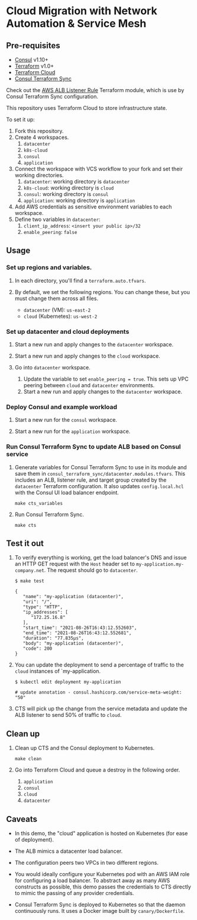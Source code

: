 # Cloud Migration with Network Automation & Service Mesh

## Pre-requisites

- [Consul](https://www.consul.io/downloads) v1.10+
- [Terraform](https://www.terraform.io/downloads.html) v1.0+
- [Terraform Cloud](https://app.terraform.io/signup/account?utm_source=terraform_io&utm_content=terraform_cloud_hero)
- [Consul Terraform Sync](https://github.com/hashicorp/consul-terraform-sync)

Check out the [AWS ALB Listener Rule](https://registry.terraform.io/modules/joatmon08/listener-rule/aws/latest)
Terraform module, which is use by Consul Terraform Sync configuration.

This repository uses Terraform Cloud to store infrastructure state.

To set it up:

1. Fork this repository.
1. Create 4 workspaces.
   1. `datacenter`
   1. `k8s-cloud`
   1. `consul`
   1. `application`
1. Connect the workspace with VCS workflow to your fork and set their working directories.
   1. `datacenter`: working directory is `datacenter`
   1. `k8s-cloud`: working directory is `cloud`
   1. `consul`: working directory is `consul`
   1. `application`: working directory is `application`
1. Add AWS credentials as sensitive environment variables to each workspace.
1. Define two variables in `datacenter`:
   1. `client_ip_address`: `<insert your public ip>/32`
   1. `enable_peering`: `false`

## Usage

### Set up regions and variables.

1. In each directory, you'll find a `terraform.auto.tfvars`.

1. By default, we set the following regions. You can change these,
   but you must change them across all files.
   - `datacenter` (VM): `us-east-2`
   - `cloud` (Kubernetes): `us-west-2`

### Set up datacenter and cloud deployments

1. Start a new run and apply changes to the `datacenter` workspace.

1. Start a new run and apply changes to the `cloud` workspace.

1. Go into `datacenter` workspace.
   1. Update the variable to set `enable_peering = true`. This sets up VPC peering
      between `cloud` and `datacenter` environments.
   1. Start a new run and apply changes to the `datacenter` workspace.

### Deploy Consul and example workload

1. Start a new run for the `consul` workspace.

1. Start a new run for the `application` workspace.

### Run Consul Terraform Sync to update ALB based on Consul service

1. Generate variables for Consul Terraform Sync to use in its module and save
   them in `consul_terraform_sync/datacenter.modules.tfvars`. This includes an ALB, listener rule,
   and target group created by the `datacenter` Terraform configuration. It also
   updates `config.local.hcl` with the Consul UI load balancer endpoint.
   ```shell
   make cts_variables
   ```

1. Run Consul Terraform Sync.
   ```shell
   make cts
   ```
## Test it out

1. To verify everything is working, get the load balancer's DNS and issue
   an HTTP GET request with the `Host` header set to `my-application.my-company.net`.
   The request should go to `datacenter`.
   ```shell
   $ make test

   {
      "name": "my-application (datacenter)",
      "uri": "/",
      "type": "HTTP",
      "ip_addresses": [
         "172.25.16.8"
      ],
      "start_time": "2021-08-26T16:43:12.552603",
      "end_time": "2021-08-26T16:43:12.552681",
      "duration": "77.835µs",
      "body": "my-application (datacenter)",
      "code": 200
   }
   ```

1. You can update the deployment to send a percentage of traffic to
   the `cloud` instances of `my-application.
   ```shell
   $ kubectl edit deployment my-application

   # update annotation - consul.hashicorp.com/service-meta-weight: "50"
   ```

1. CTS will pick up the change from the service metadata and update the
   ALB listener to send 50% of traffic to `cloud`.

## Clean up

1. Clean up CTS and the Consul deployment to Kubernetes.
   ```shell
   make clean
   ```

1. Go into Terraform Cloud and queue a destroy in the following order.
   1. `application`
   1. `consul`
   1. `cloud`
   1. `datacenter`

## Caveats

- In this demo, the "cloud" application is hosted on Kubernetes (for ease of deployment).

- The ALB mimics a datacenter load balancer.

- The configuration peers two VPCs in two different regions.

- You would ideally configure your Kubernetes pod with an AWS IAM role
  for configuring a load balancer. To abstract away as many AWS constructs as possible,
  this demo passes the credentials to CTS directly to mimic the passing of any
  provider credentials.

- Consul Terraform Sync is deployed to Kubernetes so that the daemon continuously
  runs. It uses a Docker image built by `canary/Dockerfile`.